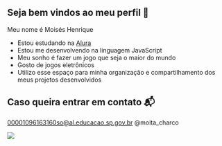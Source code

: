 ## Seja bem vindos ao meu perfil 💛

Meu nome é Moisés Henrique

- Estou estudando na [Alura](https://www.alura.com.br)
- Estou me desenvolvendo na linguagem JavaScript
- Meu sonho é fazer um jogo que seja o maior do mundo
- Gosto de jogos eletrônicos
- Utilizo esse espaço para minha organização e compartilhamento dos meus projetos desenvolvidos

## Caso queira entrar em contato 📬
00001096163160so@al.educacao.sp.gov.br @moita_charco

 
![](https://media1.tenor.com/m/1FWsmLZ9FlAAAAAd/dutch-van-der-linde-rdr2.gif)  
